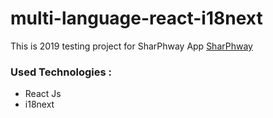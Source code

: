 # multi-language-react-i18next

This is 2019 testing project for SharPhway App
[SharPhway](https://www.sharphway.com)

### Used Technologies :

- React Js
- i18next
